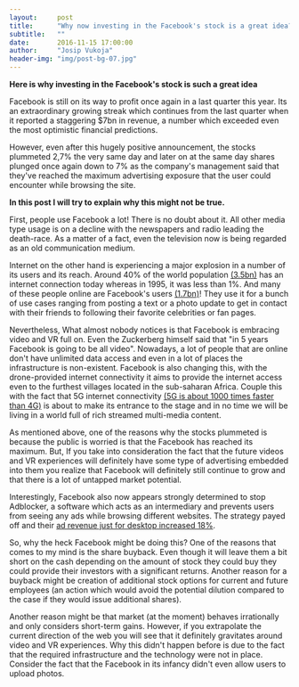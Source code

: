 ```yaml
---
layout:     post
title:      "Why now investing in the Facebook's stock is a great idea?"
subtitle:   ""
date:       2016-11-15 17:00:00
author:     "Josip Vukoja"
header-img: "img/post-bg-07.jpg"
---
```


<b>Here is why investing in the Facebook's stock is such a great idea</b>


Facebook is still on its way to profit once again in a last quarter this year.  Its an extraordinary growing streak which continues from the last quarter when it reported a staggering $7bn in revenue, a number which exceeded even the most optimistic financial predictions.

However, even after this hugely positive announcement, the stocks plummeted 2,7% the very same day and later on at the same day shares plunged once again down to 7% as the company's management said that they've reached the maximum advertising exposure that the user could encounter while browsing the site.

<b>In this post I will try to explain why this might not be true.</b>

First, people use Facebook a lot! There is no doubt about it. All other media type usage is on a decline with the newspapers and radio leading the death-race. As a matter of a fact, even the television now is being regarded as an old communication medium.

Internet on the other hand is experiencing a major explosion in a number of its users and its reach.  Around 40% of the world population <a href="http://www.internetlivestats.com/internet-users/">(3.5bn)</a> has an internet connection today whereas in 1995, it was less than 1%. And many of these people online are Facebook's users <a href="http://www.internetworldstats.com/facebook.htm">(1.7bn)</a>! They use it for a bunch of use cases ranging from posting a text or a photo update to get in contact with their friends to following their favorite celebrities or fan pages.

Nevertheless, What almost nobody notices is that Facebook is embracing video and VR full on. Even the Zuckerberg himself said that "in 5 years Facebook is going to be all video". Nowadays, a lot of people that are online don't have unlimited data access and even in a lot of places the infrastructure is non-existent. Facebook is also changing this, with the drone-provided internet connectivity it aims to provide the internet access even to the furthest villages located in the sub-saharan Africa. Couple this with the fact that 5G internet connectivity <a href="https://www.google.de/url?sa=t&rct=j&q=&esrc=s&source=web&cd=3&cad=rja&uact=8&ved=0ahUKEwjQoYnV3q3QAhWDVRQKHTKFDKYQFggoMAI&url=https%3A%2F%2F5g.co.uk%2Fguides%2Fhow-fast-is-5g%2F&usg=AFQjCNEDmxTjDVotpPBFBXTPz9X6CoHFhw&sig2=-oFQn8v9XSubesZMGdcqOA">(5G is about 1000 times faster than 4G)</a> is about to make its entrance to the stage and in no time we will be living in a world full of rich streamed multi-media content.

As mentioned above, one of the reasons why the stocks plummeted is because the public is worried is that the Facebook has reached its maximum. But, If you take into consideration the fact that the future videos and VR experiences will definitely have some type of advertising embedded into them you realize that Facebook will definitely still continue to grow and that there is a lot of untapped market potential.

Interestingly, Facebook also now appears strongly determined to stop Adblocker, a software which acts as an intermediary and prevents users from seeing any ads while browsing different websites. The strategy payed off and their <a href="https://techcrunch.com/2016/11/02/add-cash-plus/">ad revenue just for desktop increased 18%</a>.


So, why the heck Facebook might be doing this?
One of the reasons that comes to my mind is the share buyback. Even though it will leave them a bit short on the cash depending on the amount of stock they could buy they could provide their investors with a significant returns. Another reason for a buyback might be creation of additional stock options for current and future employees (an action which would avoid the potential dilution compared to the case if they would issue additional shares). 

Another reason might be that market (at the moment) behaves irrationally and only considers short-term gains. However, if you extrapolate the current direction of the web you will see that it definitely gravitates around video and VR experiences. Why this didn't happen before is due to the fact that the required infrastructure and the technology were not in place. Consider the fact that the Facebook in its infancy didn't even allow users to upload photos.


